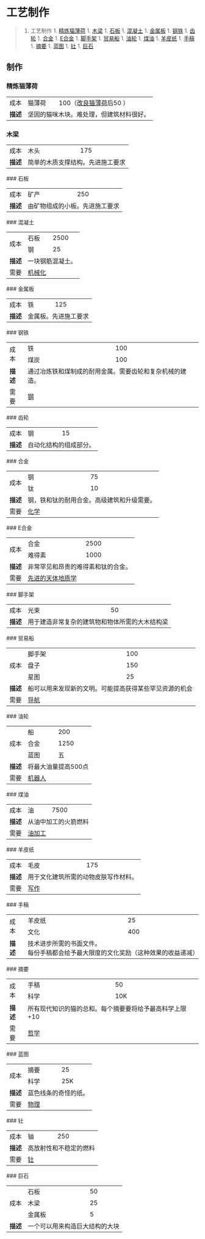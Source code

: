 # 工艺制作

>1. 工艺制作
	1. [精炼猫薄荷](#精炼猫薄荷 "精炼猫薄荷")
	1. [木梁](#木梁 "木梁")
	1. [石板](#石板 "石板")
	1. [混凝土](#混凝土 "混凝土")
	1. [金属板](#金属板 "金属板")
	1. [钢铁](#钢铁 "钢铁")
	1. [齿轮](#齿轮 "齿轮")
	1. [合金](#合金 "合金")
	1. [E合金](#E合金 "E合金")
	1. [脚手架](#脚手架 "脚手架")
	1. [贸易船](#贸易船 "贸易船")
	1. [油轮](#油轮 "油轮")
	1. [煤油](#煤油 "煤油")
	1. [羊皮纸](#羊皮纸 "羊皮纸")
	1. [手稿](#手稿 "手稿")
	1. [摘要](#摘要 "摘要")
	1. [蓝图](#蓝图 "蓝图")
	1. [钍](#钍 "钍")
	1. [巨石](#巨石 "巨石")

<h2 id="Crafting">制作</h2>

### 精炼猫薄荷
<table>
 <tbody>
<tr>
<td>成本</td>
<td>猫薄荷</td>
<td>100（<a href="#workshop#Catnip_Enrichment">改良猫薄荷</a>后50 ）</td>
</tr>
<tr>
<td><strong>描述</strong></td>
<td colspan="2">坚固的猫咪木块。难处理，但建筑材料很好。</td>
</tr>
 </tbody>
</table>

### 木梁

<table>
 <tbody>
<tr>
<td>成本</td>
<td>木头</td>
<td>175</td>
</tr>
<tr>
<td><strong>描述</strong></td>
<td colspan="2">简单的木质支撑结构。先进施工要求</td>
</tr>
 </tbody>
</table>
### 石板
<table>
 <tbody>
<tr>
<td>成本</td>
<td>矿产</td>
<td>250</td>
</tr>
<tr>
<td><strong>描述</strong></td>
<td colspan="2">由矿物组成的小板。先进施工要求</td>
</tr>
 </tbody>
</table>
### 混凝土
<table>
 <tbody>
<tr>
<td rowspan="2">成本</td>
<td>石板</td>
<td>2500</td>
</tr>
<tr>
<td>钢</td>
<td>25</td>
</tr>
<tr>
<td><strong>描述</strong></td>
<td colspan="2">一块钢筋混凝土。</td>
</tr>
<tr>
<td>需要</td>
<td colspan="2"><a href="#Technologies#Mechanization">机械化</a></td>
</tr>
</tbody>
</table>
### 金属板
<table>
 <tbody>
<tr>
<td>成本</td>
<td>铁</td>
<td>125</td>
</tr>
<tr>
<td><strong>描述</strong></td>
<td colspan="2">金属板。先进施工要求</td>
</tr>
 </tbody>
</table>
### 钢铁
<table>
 <tbody>
<tr>
<td rowspan="2">成本</td>
<td>铁</td>
<td>100</td>
</tr>
<tr>
<td>煤炭</td>
<td>100</td>
</tr>
<tr>
<td><strong>描述</strong></td>
<td colspan="2">通过冶炼铁和煤制成的耐用金属。需要齿轮和复杂机械的建造。</td>
</tr>
<tr>
<td>需要</td>
<td colspan="2"><a href="#Technologies#Steel">钢</a></td>
</tr>
 </tbody>
</table>
### 齿轮
<table>
 <tbody>
<tr>
<td>成本</td>
<td>钢</td>
<td>15</td>
</tr>
<tr>
<td><strong>描述</strong></td>
<td colspan="2">自动化结构的组成部分。</td>
</tr>
 </tbody>
</table>
### 合金
<table>
 <tbody>
<tr>
<td rowspan="2">成本</td>
<td>钢</td>
<td>75</td>
</tr>
<tr>
<td>钛</td>
<td>10</td>
</tr>
<tr>
<td><strong>描述</strong></td>
<td colspan="2">钢，铁和钛的耐用合金。高级建筑和升级需要。</td>
</tr>
<tr>
<td>需要</td>
<td colspan="2"><a href="#Technologies#Chemistry">化学</a></td>
</tr>
 </tbody>
</table>
### E合金
<table>
 <tbody>
<tr>
<td rowspan="2">成本</td>
<td>合金</td>
<td>2500</td>
</tr>
<tr>
<td>难得素</td>
<td>1000</td>
</tr>
<tr>
<td><strong>描述</strong></td>
<td colspan="2">非常罕见和昂贵的难得素和钛的合金。</td>
</tr>
<tr>
<td>需要</td>
<td colspan="2"><a href="#Technologies#Advanced_Exogeology">先进的天体地质学</a></td>
</tr>
 </tbody>
</table>
### 脚手架
<table>
 <tbody>
<tr>
<td>成本</td>
<td>光束</td>
<td>50</td>
</tr>
<tr>
<td><strong>描述</strong></td>
<td colspan="2">用于建造非常复杂的建筑物和物体所需的大木结构梁</td>
</tr>
 </tbody>
</table>
### 贸易船
<table>
 <tbody>
<tr>
<td rowspan="3">成本</td>
<td>脚手架</td>
<td>100</td>
</tr>
<tr>
<td>盘子</td>
<td>150</td>
</tr>
<tr>
<td>星图</td>
<td>25</td>
</tr>
<tr>
<td><strong>描述</strong></td>
<td colspan="2">船可以用来发现新的文明。可能提高获得某些罕见资源的机会</td>
</tr>
<tr>
<td>需要</td>
<td colspan="2"><a href="#Technologies#Navigation">导航</a></td>
</tr>
 </tbody>
</table>
### 油轮
<table>
 <tbody>
<tr>
<td rowspan="3">成本</td>
<td>船</td>
<td>200</td>
</tr>
<tr>
<td>合金</td>
<td>1250</td>
</tr>
<tr>
<td>蓝图</td>
<td>五</td>
</tr>
<tr>
<td><strong>描述</strong></td>
<td colspan="2">将最大油量提高500点</td>
</tr>
<tr>
<td>需要</td>
<td colspan="2"><a href="#Technologies#Robotics">机器人</a></td>
</tr>
 </tbody>
</table>
### 煤油
<table>
 <tbody>
<tr>
<td rowspan="1">成本</td>
<td>油</td>
<td>7500</td>
</tr>
<tr>
<td><strong>描述</strong></td>
<td colspan="2">从油中加工的火箭燃料</td>
</tr>
<tr>
<td>需要</td>
<td colspan="2"><a href="#Technologies#Oil_Processing">油加工</a></td>
</tr>
 </tbody>
</table>
### 羊皮纸
<table>
 <tbody>
<tr>
<td>成本</td>
<td>毛皮</td>
<td>175</td>
</tr>
<tr>
<td><strong>描述</strong></td>
<td colspan="2">用于文化建筑所需的动物皮肤写作材料。</td>
</tr>
<tr>
<td>需要</td>
<td colspan="2"><a href="#Technologies#Writing">写作</a></td>
</tr>
 </tbody>
</table>
### 手稿
<table>
 <tbody>
<tr>
<td rowspan="2">成本</td>
<td>羊皮纸</td>
<td>25</td>
</tr>
<tr>
<td>文化</td>
<td>400</td>
</tr>
<tr>
<td><strong>描述</strong></td>
<td colspan="2">技术进步所需的书面文件。<br style="clear:both" />每份手稿都会给予最大限度的文化奖励（这种效果的收益递减）</td>
</tr>
 </tbody>
</table>
### 摘要
<table>
 <tbody>
<tr>
<td rowspan="2">成本</td>
<td>手稿</td>
<td>50</td>
</tr>
<tr>
<td>科学</td>
<td>10K</td>
</tr>
<tr>
<td><strong>描述</strong></td>
<td colspan="2">所有现代知识的猫的总和。每个摘要要将给予最高科学上限+10</td>
</tr>
<tr>
<td>需要</td>
<td colspan="2"><a href="#Technologies#Philosophy">哲学</a></td>
</tr>
 </tbody>
</table>
### 蓝图
<table>
 <tbody>
<tr>
<td rowspan="2">成本</td>
<td>摘要</td>
<td>25</td>
</tr>
<tr>
<td>科学</td>
<td>25K</td>
</tr>
<tr>
<td><strong>描述</strong></td>
<td colspan="2">蓝色线条的奇怪的纸。</td>
</tr>
<tr>
<td>需要</td>
<td colspan="2"><a href="#Technologies#Physics">物理</a></td>
</tr>
 </tbody>
</table>
### 钍
<table>
 <tbody>
<tr>
<td>成本</td>
<td>铀</td>
<td>250</td>
</tr>
<tr>
<td><strong>描述</strong></td>
<td colspan="2">高放射性和不稳定的燃料</td>
</tr>
<tr>
<td>需要</td>
<td colspan="2"><a href="#Technologies#Thorium">钍</a></td>
</tr>
 </tbody>
</table>
### 巨石
<table>
 <tbody>
<tr>
<td rowspan="3">成本</td>
<td>石板</td>
<td>50</td>
</tr>
<tr>
<td>木梁</td>
<td>25</td>
</tr>
<tr>
<td>金属板</td>
<td>5</td>
</tr>
<tr>
<td><strong>描述</strong></td>
<td colspan="2">一个可以用来构造巨大结构的大块</td>
</tr>
 </tbody>
</table>
</div>
 </div>
